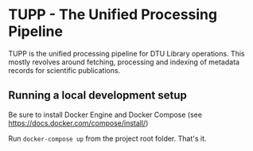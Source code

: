 # TUPP - The Unified Processing Pipeline

TUPP is the unified processing pipeline for DTU Library operations. This mostly revolves around fetching, processing and
indexing of metadata records for scientific publications.

## Running a local development setup

Be sure to install Docker Engine and Docker Compose (see https://docs.docker.com/compose/install/)

Run `docker-compose up` from the project root folder. That's it.
